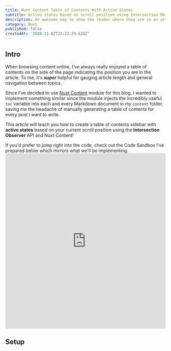```yaml
---
title: Nuxt Content Table of Contents With Active States
subtitle: Active states based on scroll position using Intersection Observer
description: An awesome way to show the reader where they are in an article is via active states in a table of contents. This article will show you how to create one using the Intersection Observer API, and Nuxt Content!
category: Nuxt
published: false
createdAt: '2020-11-02T23:22:29.628Z'
---
```


## Intro

When browsing content online, I've always really enjoyed a table of contents on the side of the page indicating the position you are in the article. To me, it's ***super*** helpful for gauging article length and general navigation between topics.

Since I've decided to use [Nuxt Content](https://content.nuxtjs.org/) module for this blog, I wanted to implement something similar since the module injects the incredibly useful `toc` variable into each and every Markdown document in my `content` folder, saving me the headache of manually generating a table of contents for every post I want to write.

This article will teach you how to create a table of contents sidebar with **active states** based on your current scroll position using the **Intersection Observer** API and Nuxt Content!

<info-box :variant="'info'">
If you'd prefer to jump right into the code, check out the Code Sandbox I've prepared below which mirrors what we'll be implementing.
</info-box>

<iframe src="https://codesandbox.io/embed/crazy-leftpad-7z5mu?fontsize=14&hidenavigation=1&theme=dark"
  style="width:100%; height:550px; border:0; border-radius: 4px; overflow:hidden;"
  title="crazy-leftpad-7z5mu"
  allow="accelerometer; ambient-light-sensor; camera; encrypted-media; geolocation; gyroscope; hid; microphone; midi; payment; usb; vr; xr-spatial-tracking"
  sandbox="allow-forms allow-modals allow-popups allow-presentation allow-same-origin allow-scripts"
></iframe>


## Setup
